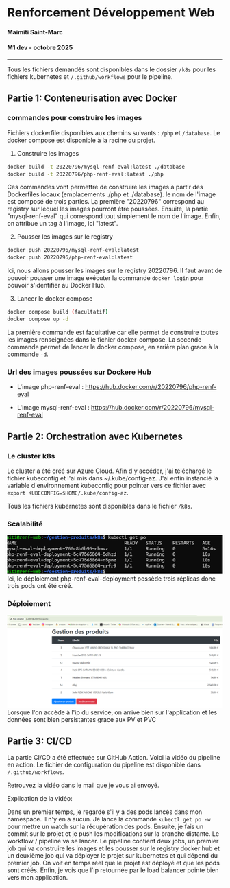 # Renforcement Développement Web

#### Maimiti Saint-Marc
#### M1 dev - octobre 2025
---

Tous les fichiers demandés sont disponibles dans le dossier `/k8s` pour les fichiers kubernetes et `/.github/workflows` pour le pipeline.

## Partie 1: Conteneurisation avec Docker
### commandes pour construire les images

Fichiers dockerfile disponibles aux chemins suivants : `/php` et `/database`.
Le docker compose est disponible à la racine du projet.

1) Construire les images

```bash
docker build -t 20220796/mysql-renf-eval:latest ./database
docker build -t 20220796/php-renf-eval:latest ./php
```

Ces commandes vont permettre de construire les images à partir des Dockerfiles locaux (emplacements ./php et ./database). le nom de l'image est composé de trois parties. La première "20220796" correspond au registry sur lequel les images pourront être poussées. Ensuite, la partie "mysql-renf-eval" qui correspond tout simplement le nom de l'image. Enfin, on attribue un tag à l'image, ici "latest".

2) Pousser les images sur le registry

```bash
docker push 20220796/mysql-renf-eval:latest
docker push 20220796/php-renf-eval:latest
```

Ici, nous allons pousser les images sur le registry 20220796. Il faut avant de pouvoir pousser une image exécuter la commande `docker login` pour pouvoir s'identifier au Docker Hub.

3) Lancer le docker compose

```bash
docker compose build (facultatif)
docker compose up -d
```

La première commande est facultative car elle permet de construire toutes les images renseignées dans le fichier docker-compose. La seconde commande permet de lancer le docker compose, en arrière plan grace à la commande `-d`.


### Url des images poussées sur Dockere Hub
- L'image php-renf-eval : https://hub.docker.com/r/20220796/php-renf-eval

- L'image mysql-renf-eval : https://hub.docker.com/r/20220796/mysql-renf-eval

## Partie 2: Orchestration avec Kubernetes

### Le cluster k8s
Le cluster a été créé sur Azure Cloud. Afin d'y accéder, j'ai téléchargé le fichier kubeconfig et l'ai mis dans ~/.kube/config-az. J'ai enfin instancié la variable d'environnement kubeconfig pour pointer vers ce fichier avec
`export KUBECONFIG=$HOME/.kube/config-az`.

Tous les fichiers kubernetes sont disponibles dans le fichier `/k8s`.

### Scalabilité
![alt text](scalability.png)
Ici, le déploiement php-renf-eval-deployment possède trois réplicas donc trois pods ont été créé.

### Déploiement
![alt text](deployed.png)
Lorsque l'on accède à l'ip du service, on arrive bien sur l'application et les données sont bien persistantes grace aux PV et PVC

## Partie 3: CI/CD

La partie CI/CD a été effectuée sur GitHub Action. Voici la vidéo du pipeline en action. Le fichier de configuration du pipeline est disponible dans `/.github/workflows`.

Retrouvez la vidéo dans le mail que je vous ai envoyé.

Explication de la vidéo:

Dans un premier temps, je regarde s'il y a des pods lancés dans mon namespace. Il n'y en a aucun. Je lance la commande `kubectl get po -w` pour mettre un watch sur la récupération des pods.
Ensuite, je fais un commit sur le projet et je push les modifications sur la branche distante. Le workflow / pipeline va se lancer. 
Le pipeline contient deux jobs, un premier job qui va construire les images et les pousser sur le registry docker hub et un deuxième job qui va déployer le projet sur kubernetes et qui dépend du premier job. On voit en temps réel que le projet est déployé et que les pods sont créés. Enfin, je vois que l'ip retournée par le load balancer pointe bien vers mon application.
